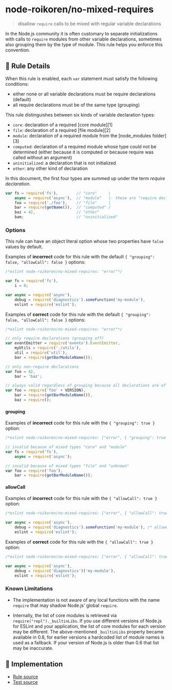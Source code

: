 # node-roikoren/no-mixed-requires
> disallow `require` calls to be mixed with regular variable declarations

In the Node.js community it is often customary to separate initializations with calls to `require` modules from other variable declarations, sometimes also grouping them by the type of module. This rule helps you enforce this convention.

## 📖 Rule Details

When this rule is enabled, each `var` statement must satisfy the following conditions:

* either none or all variable declarations must be require declarations (default)
* all require declarations must be of the same type (grouping)

This rule distinguishes between six kinds of variable declaration types:

* `core`: declaration of a required [core module][1]
* `file`: declaration of a required [file module][2]
* `module`: declaration of a required module from the [node_modules folder][3]
* `computed`: declaration of a required module whose type could not be determined (either because it is computed or because require was called without an argument)
* `uninitialized`: a declaration that is not initialized
* `other`: any other kind of declaration

In this document, the first four types are summed up under the term *require declaration*.

```js
var fs = require('fs'),        // "core"     \
    async = require('async'),  // "module"   |- these are "require declaration"s
    foo = require('./foo'),    // "file"     |
    bar = require(getName()),  // "computed" /
    baz = 42,                  // "other"
    bam;                       // "uninitialized"
```

### Options

This rule can have an object literal option whose two properties have `false` values by default.

Examples of **incorrect** code for this rule with the default `{ "grouping": false, "allowCall": false }` options:

```js
/*eslint node-roikoren/no-mixed-requires: "error"*/

var fs = require('fs'),
    i = 0;

var async = require('async'),
    debug = require('diagnostics').someFunction('my-module'),
    eslint = require('eslint');
```

Examples of **correct** code for this rule with the default `{ "grouping": false, "allowCall": false }` options:

```js
/*eslint node-roikoren/no-mixed-requires: "error"*/

// only require declarations (grouping off)
var eventEmitter = require('events').EventEmitter,
    myUtils = require('./utils'),
    util = require('util'),
    bar = require(getBarModuleName());

// only non-require declarations
var foo = 42,
    bar = 'baz';

// always valid regardless of grouping because all declarations are of the same type
var foo = require('foo' + VERSION),
    bar = require(getBarModuleName()),
    baz = require();
```

#### grouping

Examples of **incorrect** code for this rule with the `{ "grouping": true }` option:

```js
/*eslint node-roikoren/no-mixed-requires: ["error", { "grouping": true }]*/

// invalid because of mixed types "core" and "module"
var fs = require('fs'),
    async = require('async');

// invalid because of mixed types "file" and "unknown"
var foo = require('foo'),
    bar = require(getBarModuleName());
```

#### allowCall

Examples of **incorrect** code for this rule with the `{ "allowCall": true }` option:

```js
/*eslint node-roikoren/no-mixed-requires: ["error", { "allowCall": true }]*/

var async = require('async'),
    debug = require('diagnostics').someFunction('my-module'), /* allowCall doesn't allow calling any function */
    eslint = require('eslint');
```

Examples of **correct** code for this rule with the `{ "allowCall": true }` option:

```js
/*eslint node-roikoren/no-mixed-requires: ["error", { "allowCall": true }]*/

var async = require('async'),
    debug = require('diagnostics')('my-module'),
    eslint = require('eslint');
```

### Known Limitations

* The implementation is not aware of any local functions with the name `require` that may shadow Node.js' global `require`.

* Internally, the list of core modules is retrieved via `require("repl")._builtinLibs`. If you use different versions of Node.js for ESLint and your application, the list of core modules for each version may be different.
  The above-mentioned `_builtinLibs` property became available in 0.8, for earlier versions a hardcoded list of module names is used as a fallback. If your version of Node.js is older than 0.6 that list may be inaccurate.

## 🔎 Implementation

- [Rule source](../../src/rules/no-mixed-requires.ts)
- [Test source](../../tests/src/rules/no-mixed-requires.ts)
